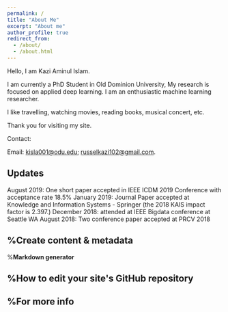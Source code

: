 ```yaml
---
permalink: /
title: "About Me"
excerpt: "About me"
author_profile: true
redirect_from: 
  - /about/
  - /about.html
---
```


Hello, I am Kazi Aminul Islam.

I am currently a PhD Student in Old Dominion University, My research is focused on applied deep learning. I am an enthusiastic machine learning researcher.

I like travelling, watching movies, reading books, musical concert, etc. 

Thank you for visiting my site.

Contact:

Email: kisla001@odu.edu; russelkazi102@gmail.com.



Updates
------
August 2019: One short paper accepted in IEEE ICDM 2019 Conference with acceptance rate 18.5%
January 2019: Journal Paper accepted at Knowledge and Information Systems - Springer (the 2018 KAIS impact factor is 2.397.)
December 2018: attended at IEEE Bigdata conference at Seattle WA
August 2018: Two conference paper accepted at PRCV 2018



%Create content & metadata
------


%**Markdown generator**

%How to edit your site's GitHub repository
------

%For more info
------

